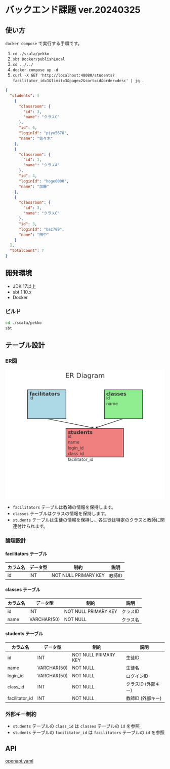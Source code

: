 # バックエンド課題 ver.20240325

## 使い方

`docker compose` で実行する手順です。

1. `cd ./scala/pekko`
2. `sbt Docker/publishLocal`
3. `cd ../../`
4. `docker compose up -d`
5. `curl -X GET 'http://localhost:48080/students?facilitator_id=1&limit=3&page=2&sort=id&order=desc' | jq .`

```json
{
  "students": [
    {
      "classroom": {
        "id": 3,
        "name": "クラスC"
      },
      "id": 6,
      "loginId": "piyo5678",
      "name": "佐々木"
    },
    {
      "classroom": {
        "id": 1,
        "name": "クラスA"
      },
      "id": 4,
      "loginId": "hoge0000",
      "name": "加藤"
    },
    {
      "classroom": {
        "id": 3,
        "name": "クラスC"
      },
      "id": 3,
      "loginId": "baz789",
      "name": "田中"
    }
  ],
  "totalCount": 7
}

```

## 開発環境

- JDK 17以上
- sbt 1.10.x
- Docker

### ビルド

```sh
cd ./scala/pekko
sbt
```

## テーブル設計

### ER図

![Image](docs/er.png)

- `facilitators` テーブルは教師の情報を保持します。
- `classes` テーブルはクラスの情報を保持します。
- `students` テーブルは生徒の情報を保持し、各生徒は特定のクラスと教師に関連付けられます。

### 論理設計

#### facilitators テーブル

| カラム名 | データ型 | 制約       | 説明             |
|----------|----------|------------|------------------|
| id       | INT      | NOT NULL PRIMARY KEY | 教師ID          |

#### classes テーブル

| カラム名 | データ型 | 制約       | 説明             |
|----------|----------|------------|------------------|
| id       | INT      | NOT NULL PRIMARY KEY | クラスID        |
| name     | VARCHAR(50) | NOT NULL | クラス名         |

#### students テーブル

| カラム名        | データ型    | 制約                 | 説明                   |
|-----------------|-------------|----------------------|------------------------|
| id              | INT         | NOT NULL PRIMARY KEY | 生徒ID                 |
| name            | VARCHAR(50) | NOT NULL             | 生徒名                 |
| login_id        | VARCHAR(50) | NOT NULL             | ログインID            |
| class_id        | INT         | NOT NULL             | クラスID (外部キー)    |
| facilitator_id  | INT         | NOT NULL             | 教師ID (外部キー)      |

### 外部キー制約

- `students` テーブルの `class_id` は `classes` テーブルの `id` を参照
- `students` テーブルの `facilitator_id` は `facilitators` テーブルの `id` を参照

## API

[openapi.yaml](openapi.yaml)

